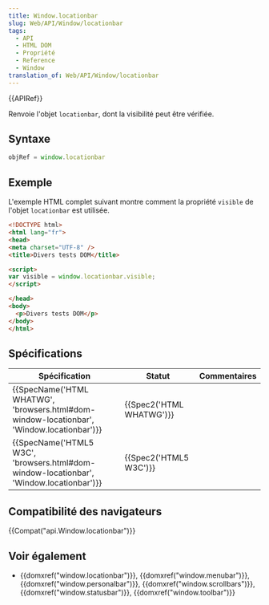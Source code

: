 ```yaml
---
title: Window.locationbar
slug: Web/API/Window/locationbar
tags:
  - API
  - HTML DOM
  - Propriété
  - Reference
  - Window
translation_of: Web/API/Window/locationbar
---
```

{{APIRef}}

Renvoie l'objet `locationbar`, dont la visibilité peut être vérifiée.

## Syntaxe

```js
objRef = window.locationbar
```

## Exemple

L'exemple HTML complet suivant montre comment la propriété `visible` de l'objet `locationbar` est utilisée.

```html
<!DOCTYPE html>
<html lang="fr">
<head>
<meta charset="UTF-8" />
<title>Divers tests DOM</title>

<script>
var visible = window.locationbar.visible;
</script>

</head>
<body>
  <p>Divers tests DOM</p>
</body>
</html>
```

## Spécifications

| Spécification                                                                                                            | Statut                           | Commentaires |
| ------------------------------------------------------------------------------------------------------------------------ | -------------------------------- | ------------ |
| {{SpecName('HTML WHATWG', 'browsers.html#dom-window-locationbar', 'Window.locationbar')}} | {{Spec2('HTML WHATWG')}} |              |
| {{SpecName('HTML5 W3C', 'browsers.html#dom-window-locationbar', 'Window.locationbar')}}     | {{Spec2('HTML5 W3C')}}     |              |

## Compatibilité des navigateurs

{{Compat("api.Window.locationbar")}}

## Voir également

- {{domxref("window.locationbar")}}, {{domxref("window.menubar")}}, {{domxref("window.personalbar")}}, {{domxref("window.scrollbars")}}, {{domxref("window.statusbar")}}, {{domxref("window.toolbar")}}
